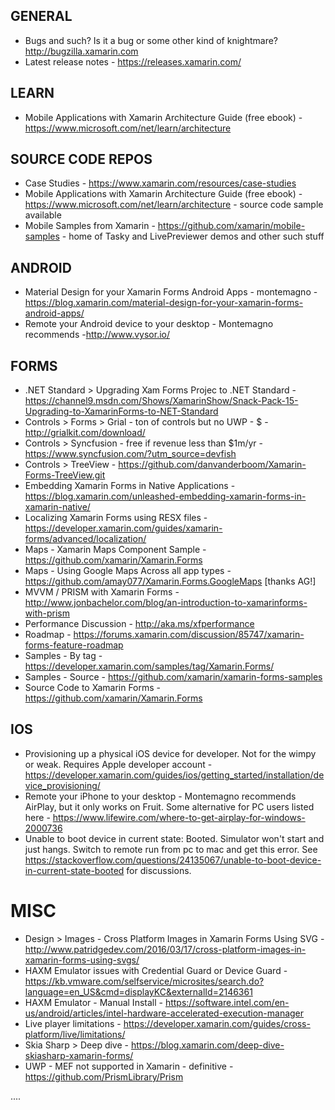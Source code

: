 ## GENERAL
* Bugs and such?  Is it a bug or some other kind of knightmare? http://bugzilla.xamarin.com
* Latest release notes - https://releases.xamarin.com/

## LEARN
* Mobile Applications with Xamarin Architecture Guide (free ebook) - https://www.microsoft.com/net/learn/architecture

## SOURCE CODE REPOS
* Case Studies - https://www.xamarin.com/resources/case-studies
* Mobile Applications with Xamarin Architecture Guide (free ebook) - https://www.microsoft.com/net/learn/architecture - source code sample available
* Mobile Samples from Xamarin - https://github.com/xamarin/mobile-samples - home of Tasky and LivePreviewer demos and other such stuff

## ANDROID
* Material Design for your Xamarin Forms Android Apps - montemagno - https://blog.xamarin.com/material-design-for-your-xamarin-forms-android-apps/
* Remote your Android device to your desktop - Montemagno recommends -http://www.vysor.io/

## FORMS
* .NET Standard > Upgrading Xam Forms Projec to .NET Standard - https://channel9.msdn.com/Shows/XamarinShow/Snack-Pack-15-Upgrading-to-XamarinForms-to-NET-Standard
* Controls > Forms > Grial - ton of controls but no UWP - $ - http://grialkit.com/download/
* Controls > Syncfusion - free if revenue less than $1m/yr - https://www.syncfusion.com/?utm_source=devfish
* Controls > TreeView - https://github.com/danvanderboom/Xamarin-Forms-TreeView.git
* Embedding Xamarin Forms in Native Applications - https://blog.xamarin.com/unleashed-embedding-xamarin-forms-in-xamarin-native/
* Localizing Xamarin Forms using RESX files - https://developer.xamarin.com/guides/xamarin-forms/advanced/localization/
* Maps - Xamarin Maps Component Sample - https://github.com/xamarin/Xamarin.Forms
* Maps - Using Google Maps Across all app types - https://github.com/amay077/Xamarin.Forms.GoogleMaps [thanks AG!]
* MVVM / PRISM with Xamarin Forms - http://www.jonbachelor.com/blog/an-introduction-to-xamarinforms-with-prism
* Performance Discussion - http://aka.ms/xfperformance
* Roadmap - https://forums.xamarin.com/discussion/85747/xamarin-forms-feature-roadmap
* Samples - By tag - https://developer.xamarin.com/samples/tag/Xamarin.Forms/
* Samples - Source - https://github.com/xamarin/xamarin-forms-samples
* Source Code to Xamarin Forms - https://github.com/xamarin/Xamarin.Forms

## IOS
* Provisioning up a physical iOS device for developer.  Not for the wimpy or weak.  Requires Apple developer account - https://developer.xamarin.com/guides/ios/getting_started/installation/device_provisioning/
* Remote your iPhone to your desktop - Montemagno recommends AirPlay, but it only works on Fruit.  Some alternative for PC users listed here - https://www.lifewire.com/where-to-get-airplay-for-windows-2000736
* Unable to boot device in current state: Booted.  Simulator won't start and just hangs.  Switch to remote run from pc to mac and get this error.  See https://stackoverflow.com/questions/24135067/unable-to-boot-device-in-current-state-booted for discussions.

# MISC
* Design > Images - Cross Platform Images in Xamarin Forms Using SVG - http://www.patridgedev.com/2016/03/17/cross-platform-images-in-xamarin-forms-using-svgs/
* HAXM Emulator issues with Credential Guard or Device Guard - https://kb.vmware.com/selfservice/microsites/search.do?language=en_US&cmd=displayKC&externalId=2146361
* HAXM Emulator - Manual Install - https://software.intel.com/en-us/android/articles/intel-hardware-accelerated-execution-manager
* Live player limitations - https://developer.xamarin.com/guides/cross-platform/live/limitations/
* Skia Sharp > Deep dive - https://blog.xamarin.com/deep-dive-skiasharp-xamarin-forms/
* UWP - MEF not supported in Xamarin - definitive - https://github.com/PrismLibrary/Prism

....
